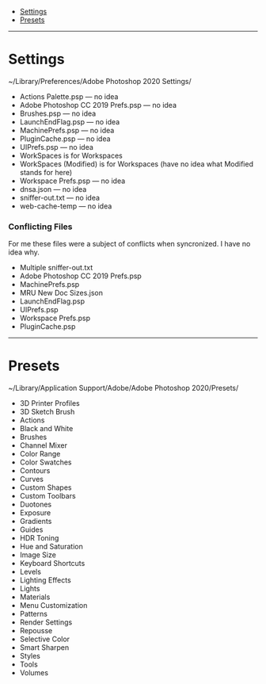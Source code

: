 - [Settings](#Settings)
- [Presets](#Presets)

***

# Settings

~/Library/Preferences/Adobe Photoshop 2020 Settings/ 

- Actions Palette.psp — no idea
- Adobe Photoshop CC 2019 Prefs.psp — no idea
- Brushes.psp — no idea
- LaunchEndFlag.psp — no idea
- MachinePrefs.psp — no idea
- PluginCache.psp — no idea
- UIPrefs.psp — no idea
- WorkSpaces is for Workspaces
- WorkSpaces (Modified) is for Workspaces (have no idea what Modified stands for here)
- Workspace Prefs.psp — no idea
- dnsa.json — no idea
- sniffer-out.txt — no idea
- web-cache-temp — no idea



### Conflicting Files

For me these files were a subject of conflicts when syncronized. I have no idea why.

- Multiple sniffer-out.txt
- Adobe Photoshop CC 2019 Prefs.psp
- MachinePrefs.psp
- MRU New Doc Sizes.json
- LaunchEndFlag.psp
- UIPrefs.psp
- Workspace Prefs.psp
- PluginCache.psp

***

# Presets

~/Library/Application Support/Adobe/Adobe Photoshop 2020/Presets/

- 3D Printer Profiles
- 3D Sketch Brush
- Actions
- Black and White
- Brushes
- Channel Mixer
- Color Range
- Color Swatches
- Contours
- Curves
- Custom Shapes
- Custom Toolbars
- Duotones
- Exposure
- Gradients
- Guides
- HDR Toning
- Hue and Saturation
- Image Size
- Keyboard Shortcuts
- Levels
- Lighting Effects
- Lights
- Materials
- Menu Customization
- Patterns
- Render Settings
- Repousse
- Selective Color
- Smart Sharpen
- Styles
- Tools
- Volumes


